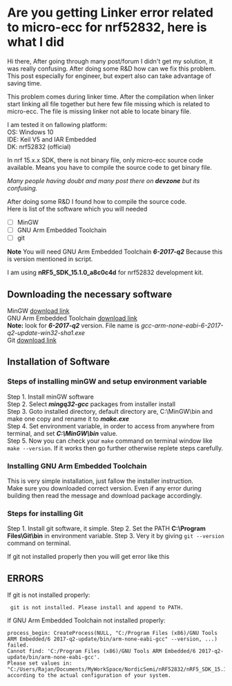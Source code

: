 # Are you getting Linker error related to micro-ecc for nrf52832, here is what I did

Hi there, 
After going through many post/forum I didn't get my solution, it was really confusing. After doing some R&D how can we fix this problem. This post especially for engineer, but expert also can take advantage of saving time.
   
This problem comes during linker time. After the compilation when linker start linking all file together but here few file missing which is related to micro-ecc. The file is missing linker not able to locate binary file. 

I am tested it on fallowing platform:  
OS: Windows 10  
IDE: Keil V5 and IAR Embedded  
DK: nrf52832 (official)  

In nrf 15.x.x SDK, there is not binary file, only micro-ecc source code available. Means you have to compile the source code to get binary file.
 
  *Many people having doubt and many post there on **devzone** but its confusing.*

 After doing some R&D I found how to compile the source code.  
 Here is list of the software which you will needed  
 - [ ] MinGW
 - [ ] GNU Arm Embedded Toolchain
 - [ ] git
 
 **Note** You will need GNU Arm Embedded Toolchain ***6-2017-q2***
Because this is version mentioned in script. 

I am using **nRF5_SDK_15.1.0_a8c0c4d** for nrf52832 development kit.

## Downloading the necessary software
MinGW [download link](https://sourceforge.net/projects/mingw/)  
GNU Arm Embedded Toolchain [download link](https://developer.arm.com/open-source/gnu-toolchain/gnu-rm/downloads)  
**Note:** look for ***6-2017-q2*** version. File name is *gcc-arm-none-eabi-6-2017-q2-update-win32-sha1.exe*  
Git [download link](https://git-scm.com/download/win)  
## Installation of Software
### Steps of installing  minGW and setup environment variable
 Step 1. Install minGW software  
 Step 2. Select ***mingq32-gcc*** packages from installer install  
 Step 3. Goto installed directory, default directory are, C:\MinGW\bin and make one copy and rename it to ***make.exe***   
 Step 4. Set environment variable, in order to access from anywhere from terminal, and set ***C:\MinGW\bin*** value.  
 Step 5. Now you can check your `make` command on terminal window like `make --version`. If it works then go further otherwise replete steps carefully.  

### Installing GNU Arm Embedded Toolchain
This is very simple installation, just fallow the installer instruction.  
Make sure you downloaded correct version. Even if any error during building then read the message and download package accordingly.

### Steps for installing Git
Step 1. Install git software, it simple. 
Step 2.  Set the PATH **C:\Program Files\Git\bin** in environment variable. 
Step 3. Very it by giving `git --version` command on terminal. 



If git not installed properly then you will get error like this


## ERRORS

 If git is not installed properly:
 
	 git is not installed. Please install and append to PATH.
If GNU Arm Embedded Toolchain not installed properly:


	process_begin: CreateProcess(NULL, "C:/Program Files (x86)/GNU Tools ARM Embedded/6 2017-q2-update/bin/arm-none-eabi-gcc" --version, ...) failed. 
	Cannot find: 'C:/Program Files (x86)/GNU Tools ARM Embedded/6 2017-q2-update/bin/arm-none-eabi-gcc'.
	Please set values in: "C:/Users/Rajan/Documents/MyWorkSpace/NordicSemi/nRF52832/nRF5_SDK_15.1.0_a8c0c4d/components/toolchain/gcc/Makefile.windows"
	according to the actual configuration of your system.
